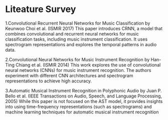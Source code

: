 # Liteature Survey

1.Convolutional Recurrent Neural Networks for Music Classification by Keunwoo Choi et al. (ISMIR 2017) This paper introduces CRNN, a model that combines convolutional and recurrent neural networks for music classification tasks, including music instrument classification. It uses spectrogram representations and explores the temporal patterns in audio data.

2.Convolutional Neural Networks for Music Instrument Recognition by Han-Ting Chiang et al. (ISMIR 2014) This work explores the use of convolutional neural networks (CNNs) for music instrument recognition. The authors experiment with different CNN architectures and spectrogram representations to achieve high accuracy.

3.Automatic Musical Instrument Recognition in Polyphonic Audio by Juan P. Bello et al. (IEEE Transactions on Audio, Speech, and Language Processing, 2005) While this paper is not focused on the AST model, it provides insights into using time-frequency representations (such as spectrograms) and machine learning techniques for automatic musical instrument recognition


